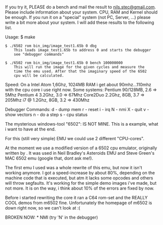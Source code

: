 If you try it, PLEASE do a bench and mail the result to <nils.stec@gmail.com>.
Please include information about your system. CPU, RAM and Kernel should be
enough. If you run it on a "special" system (not PC, Server, ...) please 
write a bit more about your system. I will add these results to the following
list.

Usage:
	$ make

	$ ./6502 rom bin_img/image_test1.65b 0 dbg
		This loads image_test1.65b to address 0 and starts the debugger
		see "debugger commands"

	$ ./6502 rom bin_img/image_test1.65b 0 bench 100000000
		This will run the image for the given cycles and measure the 
		time the emu used. After that the imaginary speed of the 6502
		cpu will be calculated.

Speed:
	On a Intel Atom 1,6Ghz, 1024MB RAM i get about 90mhz...110mhz
	with the cpu core i use right now. 
	Some systems:
	Pentium 90/128MB, 2.6 		=> 5Mhz
	Pentium 4 3.2Ghz, 3.0		=> 67Mhz
	Core2Duo 2.2Ghz, 8GB, 3.7	=> 205Mhz
	i7 @ 1.2Ghz, 8GB, 3.2 		=> 430Mhz

Debugger Commands:
	d - dump mem
 	r - reset
 	i - irq
 	N - nmi
 	X - quit
 	v - show vectors
 	n - do a step
 	s - cpu status

The mysterious windows-tool "6502":
	IS NOT MINE. This is a example, what i want to have at the end.

For this (still very simple) EMU we could use 2 different "CPU-cores".

At the moment we use a modified version of a 6502 cpu emulator, originally 
written by <unknown>. It was used in Neil Bradley's Asteroids EMU and Steve
Green's MAC 6502 emu (google that, dont ask me!).

The first emu I used was a whole rewrite of this emu, but now it isn't working
anymore. I got a speed-increase by about 80%, depending on the machine code 
that is executed, but atm it lacks some opcodes and others will throw 
segfaults. It's working for the simple demo images i've made, but not more. 
It is on the way, i think about 10% of the errors are fixed by now. 

Before i started rewriting the core it ran a C64 rom-set and the REALLY COOL 
demos from m6502 fine. Unfortunately the homepage of m6502 is down right now,
so we can't look at :(

BROKEN NOW:	* NMI (try 'N' in the debugger)

